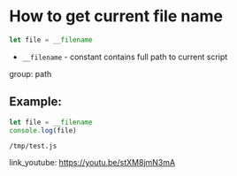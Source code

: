 # How to get current file name

```js
let file = __filename
```

- `__filename` - constant contains full path to current script

group: path

## Example: 
```js
let file = __filename
console.log(file)
```
```
/tmp/test.js

```

link_youtube: https://youtu.be/stXM8jmN3mA
